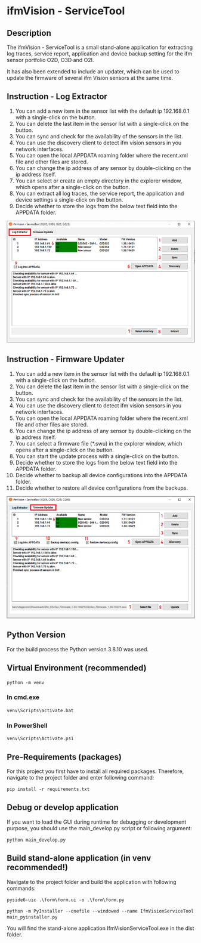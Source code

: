 # ifmVision - ServiceTool


## Description

The ifmVision - ServiceTool is a small stand-alone application for extracting
log traces, service report, application and device backup setting for the
ifm sensor portfolio O2D, O3D and O2I.

It has also been extended to include an updater, which can be used to update the firmware 
of several ifm Vision sensors at the same time.

## Instruction - Log Extractor

1. You can add a new item in the sensor list with the default ip 192.168.0.1 with a single-click on the button.
2. You can delete the last item in the sensor list with a single-click on the button.
3. You can sync and check for the availability of the sensors in the list.
4. You can use the discovery client to detect ifm vision sensors in you network interfaces.
5. You can open the local APPDATA roaming folder where the recent.xml file and other files are stored.
6. You can change the ip address of any sensor by double-clicking on the ip address itself.
7. You can select or create an empty directory in the explorer window, which opens after a single-click on the button.
8. You can extract all log traces, the service report, the application and device settings a single-click on the button.
9. Decide whether to store the logs from the below text field into the APPDATA folder.

![alt text](doc/ui_legend_log_extractor.png?raw=true)

## Instruction - Firmware Updater

1. You can add a new item in the sensor list with the default ip 192.168.0.1 with a single-click on the button.
2. You can delete the last item in the sensor list with a single-click on the button.
3. You can sync and check for the availability of the sensors in the list.
4. You can use the discovery client to detect ifm vision sensors in you network interfaces.
5. You can open the local APPDATA roaming folder where the recent.xml file and other files are stored.
6. You can change the ip address of any sensor by double-clicking on the ip address itself.
7. You can select a firmware file (*.swu) in the explorer window, which opens after a single-click on the button.
8. You can start the update process with a single-click on the button.
9. Decide whether to store the logs from the below text field into the APPDATA folder.
10. Decide whether to backup all device configurations into the APPDATA folder.
11. Decide whether to restore all device configurations from the backups.

![alt text](doc/ui_legend_fw_updater.png?raw=true)

## Python Version

For the build process the Python version 3.8.10 was used.

## Virtual Environment (recommended)

```
python -m venv
```

### In cmd.exe

```
venv\Scripts\activate.bat
```

### In PowerShell

```
venv\Scripts\Activate.ps1
```

## Pre-Requirements (packages)

For this project you first have to install all required packages.
Therefore, navigate to the project folder and enter following command:

```
pip install -r requirements.txt
```

## Debug or develop application

If you want to load the GUI during runtime for debugging or development purpose,
you should use the main_develop.py script or following argument:

```
python main_develop.py
```

## Build stand-alone application (in venv recommended!)

Navigate to the project folder and build the application with following commands:

```
pyside6-uic .\form\form.ui -o .\form\form.py
```

```
python -m PyInstaller --onefile --windowed --name IfmVisionServiceTool main_pyinstaller.py
```

You will find the stand-alone application IfmVisionServiceTool.exe in the dist folder.